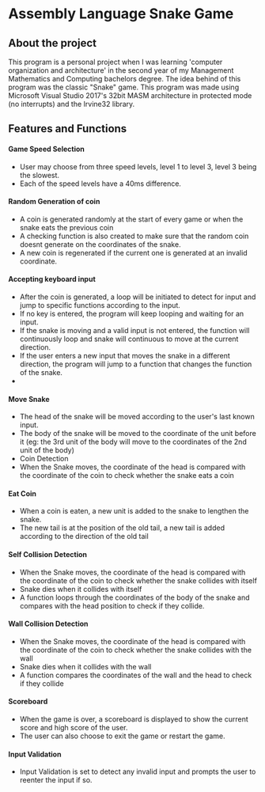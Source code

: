 # Assembly Language Snake Game

## About the project

This program is a personal project when I was learning 'computer organization and architecture' in the second year of my Management Mathematics and Computing bachelors degree. The idea behind of this program was the classic "Snake" game. This program was made using Microsoft Visual Studio 2017's 32bit MASM architecture in protected mode (no interrupts) and the Irvine32 library.

## Features and Functions

#### Game Speed Selection
- User may choose from three speed levels, level 1 to level 3, level 3 being the slowest.
- Each of the speed levels have a 40ms difference.

#### Random Generation of coin
- A coin is generated randomly at the start of every game or when the snake eats the previous coin
- A checking function is also created to make sure that the random coin doesnt generate on the coordinates of the snake.
- A new coin is regenerated if the current one is generated at an invalid coordinate.

#### Accepting keyboard input
- After the coin is generated, a loop will be initiated to detect for input and jump to specific functions according to the input.
- If no key is entered, the program will keep looping and waiting for an input.
- If the snake is moving and a valid input is not entered, the function will continuously loop and snake will continuous to move at the current direction.
- If the user enters a new input that moves the snake in a different direction, the program will jump to a function that changes the function of the snake.
- 
#### Move Snake
- The head of the snake will be moved according to the user's last known input.
- The body of the snake will be moved to the coordinate of the unit before it (eg: the 3rd unit of the body will move to the coordinates of the 2nd unit of the body)
- Coin Detection
- When the Snake moves, the coordinate of the head is compared with the coordinate of the coin to check whether the snake eats a coin

#### Eat Coin
- When a coin is eaten, a new unit is added to the snake to lengthen the snake.
- The new tail is at the position of the old tail, a new tail is added according to the direction of the old tail

#### Self Collision Detection
- When the Snake moves, the coordinate of the head is compared with the coordinate of the coin to check whether the snake collides with itself
- Snake dies when it collides with itself
- A function loops through the coordinates of the body of the snake and compares with the head position to check if they collide.

#### Wall Collision Detection
- When the Snake moves, the coordinate of the head is compared with the coordinate of the coin to check whether the snake collides with the wall
- Snake dies when it collides with the wall
- A function compares the coordinates of the wall and the head to check if they collide

#### Scoreboard
- When the game is over, a scoreboard is displayed to show the current score and high score of the user.
- The user can also choose to exit the game or restart the game.

#### Input Validation
- Input Validation is set to detect any invalid input and prompts the user to reenter the input if so.
